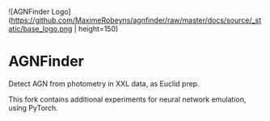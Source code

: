 ![AGNFinder Logo](https://github.com/MaximeRobeyns/agnfinder/raw/master/docs/source/_static/base_logo.png | height=150)

# AGNFinder

Detect AGN from photometry in XXL data, as Euclid prep.

This fork contains additional experiments for neural network emulation, using PyTorch.


